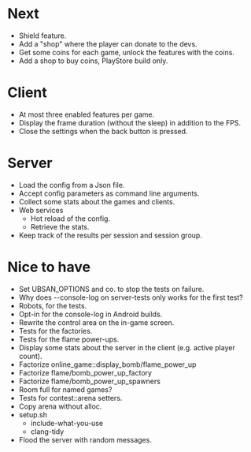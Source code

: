 # Next

- Shield feature.
- Add a "shop" where the player can donate to the devs.
- Get some coins for each game, unlock the features with the coins.
- Add a shop to buy coins, PlayStore build only.

# Client

- At most three enabled features per game.
- Display the frame duration (without the sleep) in addition to the FPS.
- Close the settings when the back button is pressed.

# Server

- Load the config from a Json file.
- Accept config parameters as command line arguments.
- Collect some stats about the games and clients.
- Web services
  - Hot reload of the config.
  - Retrieve the stats.
- Keep track of the results per session and session group.

# Nice to have

- Set UBSAN_OPTIONS and co. to stop the tests on failure.
- Why does --console-log on server-tests only works for the first test?
- Robots, for the tests.
- Opt-in for the console-log in Android builds.
- Rewrite the control area on the in-game screen.
- Tests for the factories.
- Tests for the flame power-ups.
- Display some stats about the server in the client (e.g. active player
  count).
- Factorize online_game::display_bomb/flame_power_up
- Factorize flame/bomb_power_up_factory
- Factorize flame/bomb_power_up_spawners
- Room full for named games?
- Tests for contest::arena setters.
- Copy arena without alloc.
- setup.sh
  - include-what-you-use
  - clang-tidy
- Flood the server with random messages.
